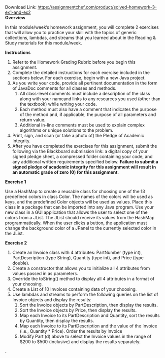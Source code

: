 Download Link: https://assignmentchef.com/product/solved-homework-3-ex1-and-ex2
<br>
<strong>Overview</strong>

In this module/week’s homework assignment, you will complete 2 exercises that will allow you to practice your skill with the topics of generic collections, lambdas, and streams that you learned about in the Reading &amp; Study materials for this module/week.

<strong> </strong>

<strong>Instructions</strong>

<ol>

 <li>Refer to the Homework Grading Rubric before you begin this assignment.</li>

 <li>Complete the detailed instructions for each exercise included in the sections below. For each exercise, begin with a new Java project.</li>

 <li>As you write your code, provide all pertinent documentation in the form of JavaDoc comments for all classes and methods.

  <ol>

   <li>All class-level comments must include a description of the class along with your nameand links to any resources you used (other than the textbook) while writing your code.</li>

   <li>Each method must also have a comment that indicates the purpose of the method and, if applicable, the purpose of all parameters and return value.</li>

   <li>Additional in-line comments must be used to explain complex algorithms or unique solutions to the problem.</li>

  </ol></li>

 <li>Print, sign, and scan (or take a photo of) the Pledge of Academic Integrity.</li>

 <li>After you have completed the exercises for this assignment, submit the following via the Blackboard submission link: a digital copy of your signed pledge sheet, a compressed folder containing your code, and any additional written requirements specified below. <strong>Failure to submit a signed pledge of academic integrity for this assignment will result in an automatic grade of zero (0) for this assignment</strong>.</li>

</ol>




<strong>Exercise 1</strong>

Use a HashMap to create a reusable class for choosing one of the 13 predefined colors in class Color. The names of the colors will be used as keys, and the predefined Color objects will be used as values. Place this class in a package that can be imported into any Java program. Use your new class in a GUI application that allows the user to select one of the colors from a JList. The JList should receive its values from the HashMap programmatically. When the user clicks a button, the application must change the background color of a JPanel to the currently selected color in the JList.




<strong>Exercise 2</strong>

<ol>

 <li>Create an Invoice class with 4 attributes: PartNumber (type int), PartDescription (type String), Quantity (type int), and Price (type double).</li>

 <li>Create a constructor that allows you to initialize all 4 attributes from values passed in as parameters.</li>

 <li>Override the toString() method to display all 4 attributes in a format of your choosing.</li>

 <li>Create a List of 10 Invoices containing data of your choosing.</li>

 <li>Use lambdas and streams to perform the following queries on the list of Invoice objects and display the results:

  <ol>

   <li>Sort the Invoice objects by PartDescription, then display the results.</li>

   <li>Sort the Invoice objects by Price, then display the results.</li>

   <li>Map each Invoice to its PartDescription and Quantity, sort the results by Quantity, then display the results.</li>

   <li>Map each Invoice to its PartDescription and the value of the Invoice (i.e., Quantity * Price). Order the results by Invoice</li>

   <li>Modify Part (d) above to select the Invoice values in the range of $200 to $500 (inclusive) and display the results separately.</li>

  </ol></li>

</ol>

<strong> </strong>

.